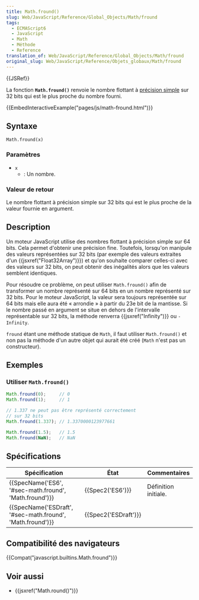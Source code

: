 ```yaml
---
title: Math.fround()
slug: Web/JavaScript/Reference/Global_Objects/Math/fround
tags:
  - ECMAScript6
  - JavaScript
  - Math
  - Méthode
  - Reference
translation_of: Web/JavaScript/Reference/Global_Objects/Math/fround
original_slug: Web/JavaScript/Reference/Objets_globaux/Math/fround
---
```

{{JSRef}}

La fonction **`Math.fround()`** renvoie le nombre flottant à [précision simple](https://en.wikipedia.org/wiki/Single_precision "link to the wikipedia page on single precision") sur 32 bits qui est le plus proche du nombre fourni.

{{EmbedInteractiveExample("pages/js/math-fround.html")}}

## Syntaxe

    Math.fround(x)

### Paramètres

- `x`
  - : Un nombre.

### Valeur de retour

Le nombre flottant à précision simple sur 32 bits qui est le plus proche de la valeur fournie en argument.

## Description

Un moteur JavaScript utilise des nombres flottant à précision simple sur 64 bits. Cela permet d'obtenir une précision fine. Toutefois, lorsqu'on manipule des valeurs représentées sur 32 bits (par exemple des valeurs extraites d'un {{jsxref("Float32Array")}}) et qu'on souhaite comparer celles-ci avec des valeurs sur 32 bits, on peut obtenir des inégalités alors que les valeurs semblent identiques.

Pour résoudre ce problème, on peut utiliser `Math.fround()` afin de transformer un nombre représenté sur 64 bits en un nombre représenté sur 32 bits. Pour le moteur JavaScript, la valeur sera toujours représentée sur 64 bits mais elle aura été « arrondie » à partir du 23e bit de la mantisse. Si le nombre passé en argument se situe en dehors de l'intervalle représentable sur 32 bits, la méthode renverra {{jsxref("Infinity")}} ou `-Infinity`.

`fround` étant une méthode statique de `Math`, il faut utiliser `Math.fround()` et non pas la méthode d'un autre objet qui aurait été créé (`Math` n'est pas un constructeur).

## Exemples

### Utiliser `Math.fround()`

```js
Math.fround(0);     // 0
Math.fround(1);     // 1

// 1.337 ne peut pas être représenté correctement
// sur 32 bits
Math.fround(1.337); // 1.3370000123977661

Math.fround(1.5);   // 1.5
Math.fround(NaN);   // NaN
```

## Spécifications

| Spécification                                                                | État                         | Commentaires         |
| ---------------------------------------------------------------------------- | ---------------------------- | -------------------- |
| {{SpecName('ES6', '#sec-math.fround', 'Math.fround')}}     | {{Spec2('ES6')}}         | Définition initiale. |
| {{SpecName('ESDraft', '#sec-math.fround', 'Math.fround')}} | {{Spec2('ESDraft')}} |                      |

## Compatibilité des navigateurs

{{Compat("javascript.builtins.Math.fround")}}

## Voir aussi

- {{jsxref("Math.round()")}}

